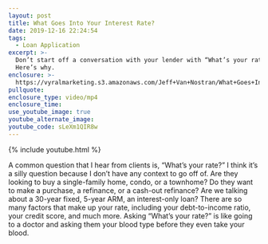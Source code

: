 ```yaml
---
layout: post
title: What Goes Into Your Interest Rate?
date: 2019-12-16 22:24:54
tags:
  - Loan Application
excerpt: >-
  Don’t start off a conversation with your lender with “What’s your rate?”
  Here’s why.
enclosure: >-
  https://vyralmarketing.s3.amazonaws.com/Jeff+Van+Nostran/What+Goes+Into+Your+Interest+Rate_.mp4
pullquote:
enclosure_type: video/mp4
enclosure_time:
use_youtube_image: true
youtube_alternate_image:
youtube_code: sLeXm1QIR8w
---
```


{% include youtube.html %}

A common question that I hear from clients is, “What’s your rate?” I think it’s a silly question because I don’t have any context to go off of. Are they looking to buy a single-family home, condo, or a townhome? Do they want to make a purchase, a refinance, or a cash-out refinance? Are we talking about a 30-year fixed, 5-year ARM, an interest-only loan? There are so many factors that make up your rate, including your debt-to-income ratio, your credit score, and much more. Asking “What’s your rate?” is like going to a doctor and asking them your blood type before they even take your blood.